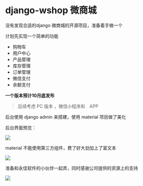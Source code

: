 
# django-wshop 微商城

没有发现合适的django 微商城的开源项目，准备着手做一个

计划先实现一个简单的功能


- 购物车
- 用户中心
- 产品管理
- 库存管理
- 订单管理
- 微信支付
- 余额支付

**一个版本预计10月底发布**

>后续考虑 PC 版本 ，微信小程序和　APP　

后台使用 django admin 来搭建，使用 material 项目做了美化

后台界面预览：

![](https://i.loli.net/2017/07/20/59701f1d59c22.jpg)

material 不能使用第三方组件，费了好大劲加上了富文本


![](https://i.loli.net/2017/07/20/59707e4d15d78.jpg)


准备和永佳软件的小伙伴一起弄，同时感谢公司提供的资源上的支持

![](https://i.loli.net/2017/07/19/596f569f6b5db.png)






